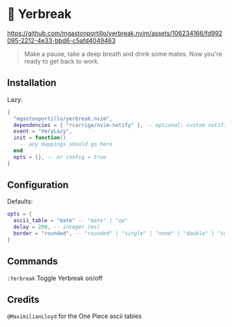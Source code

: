 # 🧉 Yerbreak

https://github.com/mgastonportillo/yerbreak.nvim/assets/106234166/fd992095-2212-4e33-bbd6-c5afd4049463

> Make a pause, take a deep breath and drink some mates. Now you're ready to get back to work.

## Installation
Lazy:
```lua
{
  "mgastonportillo/yerbreak.nvim",
  dependencies = { "rcarriga/nvim-notify" }, -- optional: custom notifications
  event = "VeryLazy",
  init = function()
    -- any mappings should go here
  end
  opts = {}, -- or config = true
}
```
## Configuration
Defaults:
```lua
opts = {
  ascii_table = "mate" -- "mate" | "op"
  delay = 200, -- integer (ms)
  border = "rounded", -- "rounded" | "single" | "none" | "double" | "solid" | "shadow"
}
```

## Commands

`:Yerbreak` Toggle Yerbreak on/off

## Credits
`@MaximilianLloyd` for the One Piece ascii tables
